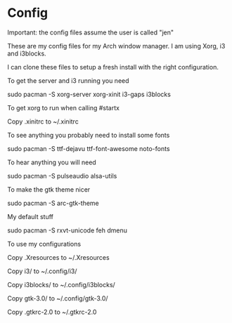 # Config
Important: the config files assume the user is called "jen"


These are my config files for my Arch window manager. I am using Xorg, i3 and i3blocks.

I can clone these files to setup a fresh install with the right configuration.


To get the server and i3 running you need

sudo pacman -S xorg-server xorg-xinit i3-gaps i3blocks


To get xorg to run when calling #startx

Copy .xinitrc    to ~/.xinitrc


To see anything you probably need to install some fonts

sudo pacman -S ttf-dejavu ttf-font-awesome noto-fonts


To hear anything you will need 

sudo pacman -S pulseaudio alsa-utils


To make the gtk theme nicer

sudo pacman -S arc-gtk-theme


My default stuff

sudo pacman -S rxvt-unicode feh dmenu


To use my configurations

Copy .Xresources to ~/.Xresources

Copy i3/         to ~/.config/i3/

Copy i3blocks/   to ~/.config/i3blocks/

Copy gtk-3.0/    to ~/.config/gtk-3.0/

Copy .gtkrc-2.0  to ~/.gtkrc-2.0


